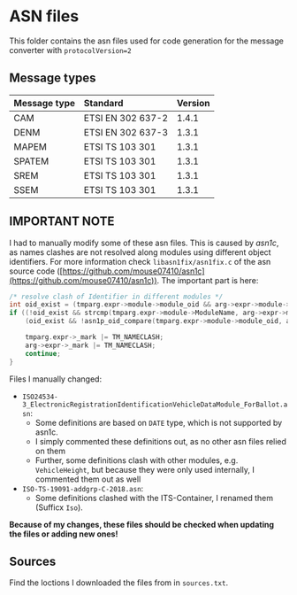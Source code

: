 # ASN files

This folder contains the asn files used for code generation for the message converter with `protocolVersion=2`

## Message types

| Message type | Standard          | Version |
|:-------------|:------------------|:--------|
| CAM          | ETSI EN 302 637-2 | 1.4.1   |
| DENM         | ETSI EN 302 637-3 | 1.3.1   |
| MAPEM        | ETSI TS 103 301   | 1.3.1   |
| SPATEM       | ETSI TS 103 301   | 1.3.1   |
| SREM         | ETSI TS 103 301   | 1.3.1   |
| SSEM         | ETSI TS 103 301   | 1.3.1   |

## IMPORTANT NOTE

I had to manually modify some of these asn files. This is caused by *asn1c*, as names clashes are not resolved along modules using different object identifiers. For more information check `libasn1fix/asn1fix.c` of the asn source code ([https://github.com/mouse07410/asn1c](https://github.com/mouse07410/asn1c)). The important part is here:

```C
/* resolve clash of Identifier in different modules */
int oid_exist = (tmparg.expr->module->module_oid && arg->expr->module->module_oid);
if ((!oid_exist && strcmp(tmparg.expr->module->ModuleName, arg->expr->module->ModuleName)) ||
    (oid_exist && !asn1p_oid_compare(tmparg.expr->module->module_oid, arg->expr->module->module_oid))) {

    tmparg.expr->_mark |= TM_NAMECLASH;
    arg->expr->_mark |= TM_NAMECLASH;
    continue;
}
```

Files I manually changed:

* `ISO24534-3_ElectronicRegistrationIdentificationVehicleDataModule_ForBallot.asn`:
  * Some definitions are based on `DATE` type, which is not supported by asn1c.
  * I simply commented these definitions out, as no other asn files relied on them
  * Further, some definitions clash with other modules, e.g. `VehicleHeight`, but because they were only used internally, I commented them out as well
* `ISO-TS-19091-addgrp-C-2018.asn`:
  * Some definitions clashed with the ITS-Container, I renamed them (Sufficx `Iso`).

**Because of my changes, these files should be checked when updating the files or adding new ones!**

## Sources

Find the loctions I downloaded the files from in `sources.txt`.
